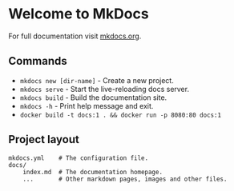 # Welcome to MkDocs

For full documentation visit [mkdocs.org](https://www.mkdocs.org).

## Commands

* `mkdocs new [dir-name]` - Create a new project.
* `mkdocs serve` - Start the live-reloading docs server.
* `mkdocs build` - Build the documentation site.
* `mkdocs -h` - Print help message and exit.
* `docker build -t docs:1 . && docker run -p 8080:80 docs:1`

## Project layout

    mkdocs.yml    # The configuration file.
    docs/
        index.md  # The documentation homepage.
        ...       # Other markdown pages, images and other files.
